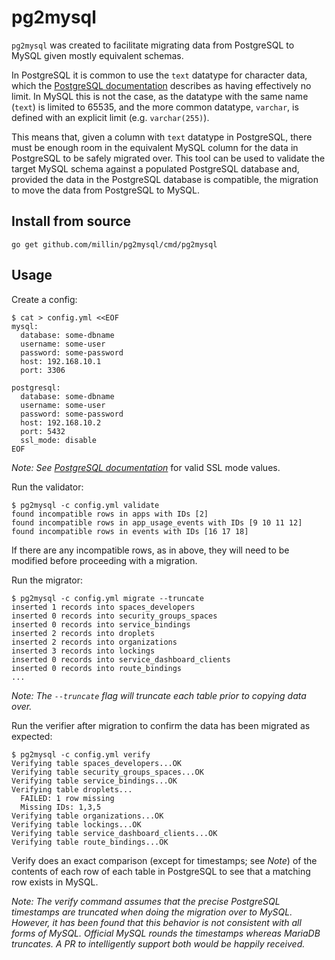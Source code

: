# pg2mysql

`pg2mysql` was created to facilitate migrating data from PostgreSQL to MySQL
given mostly equivalent schemas.

In PostgreSQL it is common to use the `text` datatype for character data, which
the [PostgreSQL documentation](https://www.postgresql.org/docs/9.1/static/datatype-character.html)
describes as having effectively no limit. In MySQL this is not the case, as the
datatype with the same name (`text`) is limited to 65535, and the more common
datatype, `varchar`, is defined with an explicit limit (e.g. `varchar(255)`).

This means that, given a column with `text` datatype in PostgreSQL, there must
be enough room in the equivalent MySQL column for the data in PostgreSQL to be
safely migrated over. This tool can be used to validate the target MySQL schema
against a populated PostgreSQL database and, provided the data in the
PostgreSQL database is compatible, the migration to move the data from
PostgreSQL to MySQL.

## Install from source

```
go get github.com/millin/pg2mysql/cmd/pg2mysql
```

## Usage

Create a config:

```
$ cat > config.yml <<EOF
mysql:
  database: some-dbname
  username: some-user
  password: some-password
  host: 192.168.10.1
  port: 3306

postgresql:
  database: some-dbname
  username: some-user
  password: some-password
  host: 192.168.10.2
  port: 5432
  ssl_mode: disable
EOF
```

_Note: See [PostgreSQL documentation](https://www.postgresql.org/docs/9.1/static/libpq-ssl.html#LIBPQ-SSL-SSLMODE-STATEMENTS)_
for valid SSL mode values.

Run the validator:

```
$ pg2mysql -c config.yml validate
found incompatible rows in apps with IDs [2]
found incompatible rows in app_usage_events with IDs [9 10 11 12]
found incompatible rows in events with IDs [16 17 18]
```

If there are any incompatible rows, as in above, they will need to be modified
before proceeding with a migration.

Run the migrator:

```
$ pg2mysql -c config.yml migrate --truncate
inserted 1 records into spaces_developers
inserted 0 records into security_groups_spaces
inserted 0 records into service_bindings
inserted 2 records into droplets
inserted 2 records into organizations
inserted 3 records into lockings
inserted 0 records into service_dashboard_clients
inserted 0 records into route_bindings
...
```

_Note: The `--truncate` flag will truncate each table prior to copying data over._

Run the verifier after migration to confirm the data has been migrated as expected:

```
$ pg2mysql -c config.yml verify
Verifying table spaces_developers...OK
Verifying table security_groups_spaces...OK
Verifying table service_bindings...OK
Verifying table droplets...
  FAILED: 1 row missing
  Missing IDs: 1,3,5
Verifying table organizations...OK
Verifying table lockings...OK
Verifying table service_dashboard_clients...OK
Verifying table route_bindings...OK
```

Verify does an exact comparison (except for timestamps; see _Note_) of the
contents of each row of each table in PostgreSQL to see that a matching row
exists in MySQL.

_Note: The verify command assumes that the precise PostgreSQL timestamps are
truncated when doing the migration over to MySQL. However, it has been found
that this behavior is not consistent with all forms of MySQL. Official MySQL
rounds the timestamps whereas MariaDB truncates. A PR to intelligently support
both would be happily received._
